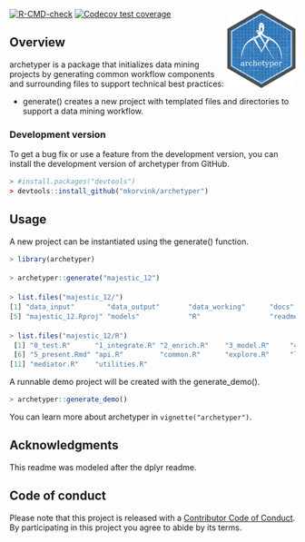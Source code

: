 <a href='https://github.com/mkorvink/archetyper/'><img src='man/figures/archetyper_hex.png' align="right" height="139" /></a>

  <!-- badges: start -->
  [![R-CMD-check](https://github.com/mkorvink/archetyper/workflows/R-CMD-check/badge.svg)](https://github.com/mkorvink/archetyper/actions)
  [![Codecov test coverage](https://codecov.io/gh/mkorvink/archetyper/branch/main/graph/badge.svg)](https://codecov.io/gh/mkorvink/archetyper?branch=main)
  <!-- badges: end -->

## Overview

archetyper is a package that initializes data mining projects by generating common workflow components and surrounding files to support technical best practices:

  - generate() creates a new project with templated files and directories to support a data mining workflow.

### Development version

To get a bug fix or use a feature from the development version, you
can install the development version of archetyper from GitHub.

``` r
> #install.packages("devtools")
> devtools::install_github("mkorvink/archetyper")
```

## Usage

A new project can be instantiated using the generate() function.

``` r
> library(archetyper)

> archetyper::generate("majestic_12")

> list.files("majestic_12/")
[1] "data_input"        "data_output"       "data_working"      "docs"             
[5] "majestic_12.Rproj" "models"            "R"                 "readme.md"

> list.files("majestic_12/R")
 [1] "0_test.R"      "1_integrate.R" "2_enrich.R"    "3_model.R"     "4_evaluate.R" 
 [6] "5_present.Rmd" "api.R"         "common.R"      "explore.R"     "lint.R"       
[11] "mediator.R"    "utilities.R"
```
A runnable demo project will be created with the generate_demo(). 

``` r
> archetyper::generate_demo()
```
You can learn more about archetyper in `vignette("archetyper")`.

Acknowledgments
---------------

This readme was modeled after the dplyr readme.

## Code of conduct

Please note that this project is released with a [Contributor Code of
Conduct](https://pkgdown.r-lib.org/CODE_OF_CONDUCT.html). By
participating in this project you agree to abide by its terms.
